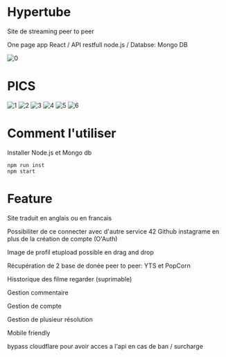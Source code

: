 # Hypertube
Site de streaming peer to peer

One page app React / API restfull node.js / Databse: Mongo DB

![0](https://user-images.githubusercontent.com/44972661/66799321-e3179700-ef10-11e9-96c6-957f6fd35b11.PNG)

# PICS

![1](https://user-images.githubusercontent.com/44972661/66799322-e3179700-ef10-11e9-9cac-52d8873f885f.PNG)
![2](https://user-images.githubusercontent.com/44972661/66799323-e3179700-ef10-11e9-899c-23e81fd720a5.PNG)
![3](https://user-images.githubusercontent.com/44972661/66799324-e3179700-ef10-11e9-9d82-19ac2b889f1d.PNG)
![4](https://user-images.githubusercontent.com/44972661/66799325-e3b02d80-ef10-11e9-97bc-912cc59ef4a0.PNG)
![5](https://user-images.githubusercontent.com/44972661/66799326-e3b02d80-ef10-11e9-9999-5d1c5c5c777a.PNG)
![6](https://user-images.githubusercontent.com/44972661/66799320-e27f0080-ef10-11e9-8f7a-ada290ba6e9d.PNG)

# Comment l'utiliser

Installer Node.js et Mongo db

```
npm run inst
npm start
```

# Feature

Site traduit en anglais ou en francais

Possibiliter de ce connecter avec d'autre service 42 Github instagrame en plus de la création de compte (O'Auth)

Image de profil etupload possible en drag and drop

Récupération de 2 base de donée peer to peer: YTS et PopCorn

Hisstorique des filme regarder (suprimable)

Gestion commentaire

Gestion de compte

Gestion de plusieur résolution

Mobile friendly

bypass cloudflare pour avoir acces a l'api en cas de ban / surcharge
